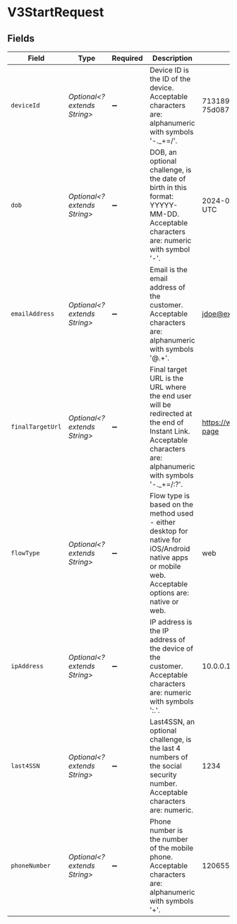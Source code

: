 # V3StartRequest


## Fields

| Field                                                                                                                                                          | Type                                                                                                                                                           | Required                                                                                                                                                       | Description                                                                                                                                                    | Example                                                                                                                                                        |
| -------------------------------------------------------------------------------------------------------------------------------------------------------------- | -------------------------------------------------------------------------------------------------------------------------------------------------------------- | -------------------------------------------------------------------------------------------------------------------------------------------------------------- | -------------------------------------------------------------------------------------------------------------------------------------------------------------- | -------------------------------------------------------------------------------------------------------------------------------------------------------------- |
| `deviceId`                                                                                                                                                     | *Optional<? extends String>*                                                                                                                                   | :heavy_minus_sign:                                                                                                                                             | Device ID is the ID of the device. Acceptable characters are: alphanumeric with symbols '-._+=/'.                                                              | 713189b8-5555-4b08-83ba-75d08780aebd                                                                                                                           |
| `dob`                                                                                                                                                          | *Optional<? extends String>*                                                                                                                                   | :heavy_minus_sign:                                                                                                                                             | DOB, an optional challenge, is the date of birth in this format: YYYYY-MM-DD. Acceptable characters are: numeric with symbol '-'.                              | 2024-05-02 00:00:00 +0000 UTC                                                                                                                                  |
| `emailAddress`                                                                                                                                                 | *Optional<? extends String>*                                                                                                                                   | :heavy_minus_sign:                                                                                                                                             | Email is the email address of the customer. Acceptable characters are: alphanumeric with symbols '@.+'.                                                        | jdoe@example.com                                                                                                                                               |
| `finalTargetUrl`                                                                                                                                               | *Optional<? extends String>*                                                                                                                                   | :heavy_minus_sign:                                                                                                                                             | Final target URL is the URL where the end user will be redirected at the end of Instant Link. Acceptable characters are: alphanumeric with symbols '-._+=/:?'. | https://www.example.com/landing-page                                                                                                                           |
| `flowType`                                                                                                                                                     | *Optional<? extends String>*                                                                                                                                   | :heavy_minus_sign:                                                                                                                                             | Flow type is based on the method used  - either desktop for native for iOS/Android native apps or mobile web. Acceptable options are: native or web.           | web                                                                                                                                                            |
| `ipAddress`                                                                                                                                                    | *Optional<? extends String>*                                                                                                                                   | :heavy_minus_sign:                                                                                                                                             | IP address is the IP address of the device of the customer. Acceptable characters are: numeric with symbols ':.'.                                              | 10.0.0.1                                                                                                                                                       |
| `last4SSN`                                                                                                                                                     | *Optional<? extends String>*                                                                                                                                   | :heavy_minus_sign:                                                                                                                                             | Last4SSN, an optional challenge, is the last 4 numbers of the social security number. Acceptable characters are: numeric.                                      | 1234                                                                                                                                                           |
| `phoneNumber`                                                                                                                                                  | *Optional<? extends String>*                                                                                                                                   | :heavy_minus_sign:                                                                                                                                             | Phone number is the number of the mobile phone. Acceptable characters are: alphanumeric with symbols '+'.                                                      | 12065550100                                                                                                                                                    |